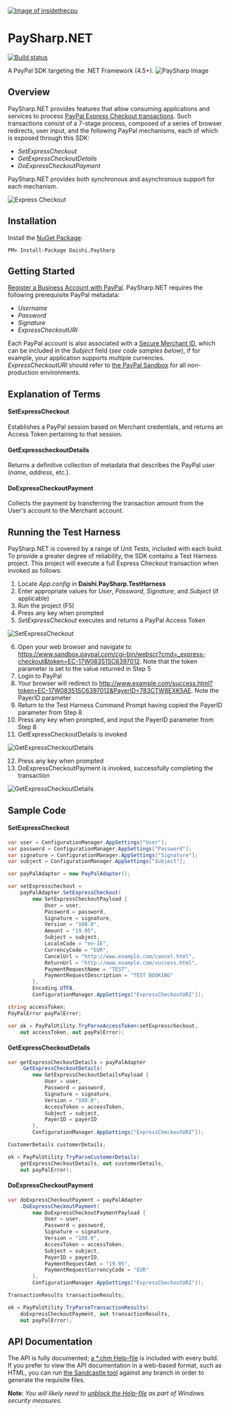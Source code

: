 <a href="http://insidethecpu.com">![Image of insidethecpu](https://dl.dropboxusercontent.com/u/26042707/Daishi%20Systems%20Icon%20with%20Text%20%28really%20tiny%20with%20photo%29.png)</a>
# PaySharp.NET
[![Build status](https://ci.appveyor.com/api/projects/status/fflciv7os94nxl9u?svg=true)](https://ci.appveyor.com/project/daishisystems/daishi-paysharp)

A PayPal SDK targeting the .NET Framework (4.5+).
![PaySharp Image](https://dl.dropboxusercontent.com/u/26042707/PaySharp%20Logo.jpg)
## Overview
PaySharp.NET provides features that allow consuming applications and services to process [PayPal Express Checkout transactions](https://developer.paypal.com/docs/classic/express-checkout/ht_ec-singleItemPayment-curl-etc/). Such transactions consist of a 7-stage process, composed of a series of browser redirects, user input, and the following PayPal mechanisms, each of which is exposed through this SDK:
* *SetExpressCheckout*
* *GetExpressCheckoutDetails*
* *DoExpressCheckoutPayment*

PaySharp.NET provides both synchronous and asynchronous support for each mechanism.

![Express Checkout](https://dl.dropboxusercontent.com/u/26042707/PaySharp.gif)
## Installation
Install the [NuGet Package](https://www.nuget.org/packages/Daishi.PaySharp/):
```
PM> Install-Package Daishi.PaySharp
```
## Getting Started
[Register a Business Account with PayPal](https://developer.paypal.com/webapps/developer/applications/accounts). PaySharp.NET requires the following prerequisite PayPal metadata:
* *Username*
* *Password*
* *Signature*
* *ExpressCheckoutURI*

Each PayPal account is also associated with a [Secure Merchant ID](https://www.paypal-community.com/t5/About-Business/Where-can-I-find-my-quot-Secure-Merchant-ID-quot/td-p/810000), which can be included in the *Subject* field (*see code samples below*), if for example, your application supports multiple currencies. *ExpressCheckoutURI* should refer to [the PayPal Sandbox](https://developer.paypal.com/developer/accounts/) for all non-production environments.
## Explanation of Terms
#### SetExpressCheckout
Establishes a PayPal session based on Merchant credentials, and returns an Access Token pertaining to that session.
#### GetExpresscheckoutDetails
Returns a definitive collection of metadata that describes the PayPal user (*name*, *address*, etc.).
#### DoExpressCheckoutPayment
Collects the payment by transferring the transaction amount from the User's account to the Merchant account.
## Running the Test Harness
PaySharp.NET is covered by a range of Unit Tests, included with each build. To provide a greater degree of reliability, the SDK contains a Test Harness project. This project will execute a full Express Checkout transaction when invoked as follows:

1. Locate *App.config* in **Daishi.PaySharp.TestHarness**
2. Enter appropriate values for *User*, *Password*, *Signature*, and *Subject* (if applicable)
3. Run the project (F5)
4. Press any key when prompted
5. *SetExpressCheckout* executes and returns a PayPal Access Token

![SetExpressCheckout](https://dl.dropboxusercontent.com/u/26042707/PaySharp%20Test%20Harness%20Step%201.PNG)

6. Open your web browser and navigate to https://www.sandbox.paypal.com/cgi-bin/webscr?cmd=_express-checkout&token=EC-17W08351SC6397012. Note that the token parameter is set to the value returned in Step 5
7. Login to PayPal
8. Your browser will redirect to http://www.example.com/success.html?token=EC-17W08351SC6397012&PayerID=783CTW8EXK5AE. Note the PayerID parameter
9. Return to the Test Harness Command Prompt having copied the PayerID parameter from Step 8
10. Press any key when prompted, and input the PayerID parameter from Step 8
11. GetExpressCheckoutDetails is invoked

![GetExpressCheckoutDetails](https://dl.dropboxusercontent.com/u/26042707/PaySharp%20Test%20Harness%20Step%202.PNG)

12. Press any key when prompted
13. DoExpressCheckoutPayment is invoked, successfully completing the transaction

![GetExpressCheckoutDetails](https://dl.dropboxusercontent.com/u/26042707/PaySharp%20Test%20Harness%20Step%203.PNG)
## Sample Code
#### SetExpressCheckout
```cs
var user = ConfigurationManager.AppSettings["User"];
var password = ConfigurationManager.AppSettings["Password"];
var signature = ConfigurationManager.AppSettings["Signature"];
var subject = ConfigurationManager.AppSettings["Subject"];

var payPalAdapter = new PayPalAdapter();

var setExpresscheckout =
    payPalAdapter.SetExpressCheckout(
        new SetExpressCheckoutPayload {
            User = user,
            Password = password,
            Signature = signature,
            Version = "108.0",
            Amount = "19.95",
            Subject = subject,
            LocaleCode = "en-IE",
            CurrencyCode = "EUR",
            CancelUrl = "http://www.example.com/cancel.html",
            ReturnUrl = "http://www.example.com/success.html",
            PaymentRequestName = "TEST",
            PaymentRequestDescription = "TEST BOOKING"
        },
        Encoding.UTF8,
        ConfigurationManager.AppSettings["ExpressCheckoutURI"]);

string accessToken;
PayPalError payPalError;

var ok = PayPalUtility.TryParseAccessToken(setExpresscheckout,
    out accessToken, out payPalError);
```
#### GetExpressCheckoutDetails
```cs
var getExpressCheckoutDetails = payPalAdapter
	.GetExpressCheckoutDetails(
	    new GetExpressCheckoutDetailsPayload {
	        User = user,
	        Password = password,
	        Signature = signature,
	        Version = "108.0",
	        AccessToken = accessToken,
	        Subject = subject,
	        PayerID = payerID
	    },
	    ConfigurationManager.AppSettings["ExpressCheckoutURI"]);

CustomerDetails customerDetails;

ok = PayPalUtility.TryParseCustomerDetails(
	getExpressCheckoutDetails, out customerDetails,
	out payPalError);
```
#### DoExpressCheckoutPayment
```cs
var doExpressCheckoutPayment = payPalAdapter
    .DoExpressCheckoutPayment(
        new DoExpressCheckoutPaymentPayload {
            User = user,
            Password = password,
            Signature = signature,
            Version = "108.0",
            AccessToken = accessToken,
            Subject = subject,
            PayerID = payerID,
            PaymentRequestAmt = "19.95",
            PaymentRequestCurrencyCode = "EUR"
        },
        ConfigurationManager.AppSettings["ExpressCheckoutURI"]);

TransactionResults transactionResults;

ok = PayPalUtility.TryParseTransactionResults(
    doExpressCheckoutPayment, out transactionResults,
    out payPalError);
```
## API Documentation
The API is fully documented; [a *.chm Help-file](https://github.com/daishisystems/Daishi.PaySharp/blob/master/Daishi.PaySharp/PaySharp.NET%20API%20DOC.chm) is included with every build. If you prefer to view the API documentation in a web-based format, such as HTML, you can run [the Sandcastle tool](https://sandcastle.codeplex.com/) against any branch in order to generate the requisite files.

**Note**: *You will likely need to [unblock the Help-file](https://github.com/matplotlib/matplotlib/issues/3446) as part of Windows security measures*.